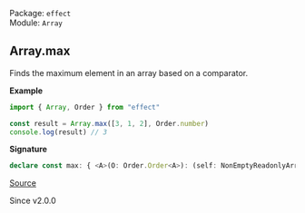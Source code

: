 Package: `effect`<br />
Module: `Array`<br />

## Array.max

Finds the maximum element in an array based on a comparator.

**Example**

```ts
import { Array, Order } from "effect"

const result = Array.max([3, 1, 2], Order.number)
console.log(result) // 3
```

**Signature**

```ts
declare const max: { <A>(O: Order.Order<A>): (self: NonEmptyReadonlyArray<A>) => A; <A>(self: NonEmptyReadonlyArray<A>, O: Order.Order<A>): A; }
```

[Source](https://github.com/Effect-TS/effect/tree/main/packages/effect/src/Array.ts#L2923)

Since v2.0.0
